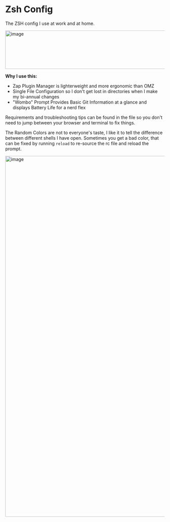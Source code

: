 # Zsh Config

The ZSH config I use at work and at home. 

<img width="1509" height="121" alt="image" src="https://github.com/user-attachments/assets/1a259c60-3e47-4676-83dd-a82291b471d2" />

**Why I use this:**
- Zap Plugin Manager is lighterweight and more ergonomic than OMZ
- Single File Configuration so I don't get lost in directories when I make my bi-annual changes
- "Wombo" Prompt Provides Basic Git Information at a glance and displays Battery Life for a nerd flex

Requirements and troubleshooting tips can be found in the file so you don't need to jump between your browser and terminal to fix things.

The Random Colors are not to everyone's taste, I like it to tell the difference between different shells I have open. 
Sometimes you get a bad color, that can be fixed by running `reload` to re-source the rc file and reload the prompt.

<img width="1868" height="1137" alt="image" src="https://github.com/user-attachments/assets/00e89469-9a1b-4941-ad32-4d4228b7cc7c" />
